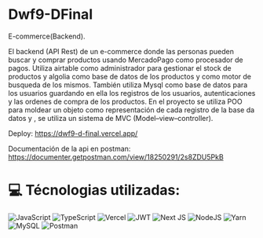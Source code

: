 # Dwf9-DFinal
E-commerce(Backend).

El backend (API Rest) de un e-commerce donde las personas pueden buscar y comprar productos usando MercadoPago como procesador de pagos. Utiliza airtable como  administrador para gestionar el stock de productos y algolia como base de datos de los productos y como motor de busqueda de los mismos. También utiliza Mysql como base de datos para los usuarios guardando en ella los registros de los usuarios, autenticaciones y las ordenes de compra de los productos. 
En el proyecto se utiliza POO para moldear un objeto como representación de cada registro de la base da datos y , se utiliza un sistema de MVC (Model–view–controller).

Deploy: https://dwf9-d-final.vercel.app/

Documentación de la api en postman: https://documenter.getpostman.com/view/18250291/2s8ZDU5PkB
# 💻 Técnologias utilizadas:
![JavaScript](https://img.shields.io/badge/javascript-%23323330.svg?style=for-the-badge&logo=javascript&logoColor=%23F7DF1E) ![TypeScript](https://img.shields.io/badge/typescript-%23007ACC.svg?style=for-the-badge&logo=typescript&logoColor=white) ![Vercel](https://img.shields.io/badge/vercel-%23000000.svg?style=for-the-badge&logo=vercel&logoColor=white) ![JWT](https://img.shields.io/badge/JWT-black?style=for-the-badge&logo=JSON%20web%20tokens) ![Next JS](https://img.shields.io/badge/Next-black?style=for-the-badge&logo=next.js&logoColor=white) ![NodeJS](https://img.shields.io/badge/node.js-6DA55F?style=for-the-badge&logo=node.js&logoColor=white) ![Yarn](https://img.shields.io/badge/yarn-%232C8EBB.svg?style=for-the-badge&logo=yarn&logoColor=white) ![MySQL](https://img.shields.io/badge/mysql-%2300f.svg?style=for-the-badge&logo=mysql&logoColor=white) ![Postman](https://img.shields.io/badge/Postman-FF6C37?style=for-the-badge&logo=postman&logoColor=white)
